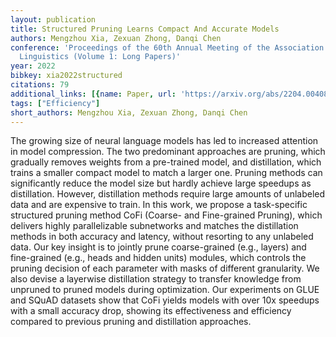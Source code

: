 ```yaml
---
layout: publication
title: Structured Pruning Learns Compact And Accurate Models
authors: Mengzhou Xia, Zexuan Zhong, Danqi Chen
conference: 'Proceedings of the 60th Annual Meeting of the Association for Computational
  Linguistics (Volume 1: Long Papers)'
year: 2022
bibkey: xia2022structured
citations: 79
additional_links: [{name: Paper, url: 'https://arxiv.org/abs/2204.00408'}]
tags: ["Efficiency"]
short_authors: Mengzhou Xia, Zexuan Zhong, Danqi Chen
---
```

The growing size of neural language models has led to increased attention in
model compression. The two predominant approaches are pruning, which gradually
removes weights from a pre-trained model, and distillation, which trains a
smaller compact model to match a larger one. Pruning methods can significantly
reduce the model size but hardly achieve large speedups as distillation.
However, distillation methods require large amounts of unlabeled data and are
expensive to train. In this work, we propose a task-specific structured pruning
method CoFi (Coarse- and Fine-grained Pruning), which delivers highly
parallelizable subnetworks and matches the distillation methods in both
accuracy and latency, without resorting to any unlabeled data. Our key insight
is to jointly prune coarse-grained (e.g., layers) and fine-grained (e.g., heads
and hidden units) modules, which controls the pruning decision of each
parameter with masks of different granularity. We also devise a layerwise
distillation strategy to transfer knowledge from unpruned to pruned models
during optimization. Our experiments on GLUE and SQuAD datasets show that CoFi
yields models with over 10x speedups with a small accuracy drop, showing its
effectiveness and efficiency compared to previous pruning and distillation
approaches.